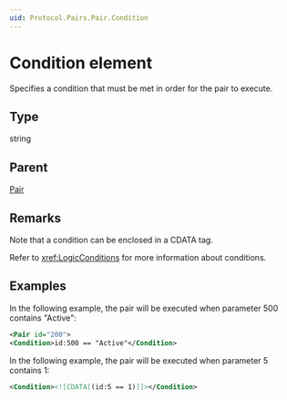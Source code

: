 ```yaml
---
uid: Protocol.Pairs.Pair.Condition
---
```


# Condition element

Specifies a condition that must be met in order for the pair to execute.

## Type

string

## Parent

[Pair](xref:Protocol.Pairs.Pair)

## Remarks

Note that a condition can be enclosed in a CDATA tag.

Refer to <xref:LogicConditions> for more information about conditions.

## Examples

In the following example, the pair will be executed when parameter 500 contains "Active":

```xml
<Pair id="200">
<Condition>id:500 == "Active"</Condition>
```

In the following example, the pair will be executed when parameter 5 contains 1:

```xml
<Condition><![CDATA[(id:5 == 1)]]></Condition>
```
